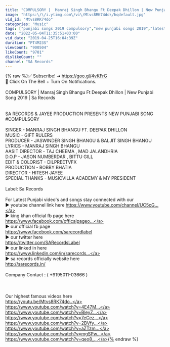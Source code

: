```yaml
---
title: "COMPULSORY |  Manraj Singh Bhangu Ft Deepak Dhillon | New Punjabi Song 2019  | Sa Records"
image: "https:\/\/i.ytimg.com\/vi\/Mtvs8RK74do\/hqdefault.jpg"
vid_id: "Mtvs8RK74do"
categories: "Music"
tags: ["punjabi songs 2019 compulsory","new punjabi songs 2019","latest punjabi song 2019"]
date: "2022-05-04T11:35:51+03:00"
vid_date: "2019-04-25T16:04:39Z"
duration: "PT4M23S"
viewcount: "900504"
likeCount: "9701"
dislikeCount: ""
channel: "SA Records"
---
```

{% raw %}✅ Subscribe! ➜ <a rel="nofollow" target="blank" href="https://goo.gl/4vKFrG">https://goo.gl/4vKFrG</a><br />🔔 Click On The Bell + Turn On Notifications.<br /><br />COMPULSORY |  Manraj Singh Bhangu Ft Deepak Dhillon | New Punjabi Song 2019  | Sa Records<br /><br /><br />SA RECORDS &amp; JAYEE PRODUCTION PRESENTS NEW PUNJABI SONG #COMPULSORY<br /><br />SINGER - MANRAJ SINGH BHANGU FT. DEEPAK DHILLON<br />MUSIC - GIFT RULERS <br />PRODUCER - JASWINDER SINGH BHANGU &amp; BALJIT SINGH BHANGU <br />LYRICS - MANRAJ SINGH BHANGU<br />AASIT DIRECTOR - TAJ CHEEMA , MAD JALANDHRIA<br />D.O.P - JASON NUMBERDAR , BITTU GILL<br />EDIT &amp; COLORIST - DILPREETVFX<br />PRODUCTION - BOBBY BHATIA <br />DIRECTOR - HITESH JAYEE<br />SPECIAL THANKS - MUSICVILLA ACADEMY &amp; MY PRESIDENT<br /><br />Label: Sa Records <br /><br />For Latest Punjabi video's and songs stay connected with our <br />► youtube channel link here <a rel="nofollow" target="blank" href="https://www.youtube.com/channel/UC5cG...">https://www.youtube.com/channel/UC5cG...</a><br />► king khan official fb page here<br /><a rel="nofollow" target="blank" href="https://www.facebook.com/officalpageo...">https://www.facebook.com/officalpageo...</a><br />► our official fb page <br /><a rel="nofollow" target="blank" href="https://www.facebook.com/sarecordlabel">https://www.facebook.com/sarecordlabel</a><br />► our twitter here<br /><a rel="nofollow" target="blank" href="https://twitter.com/SARecordsLabel">https://twitter.com/SARecordsLabel</a><br />► our linked in here<br /><a rel="nofollow" target="blank" href="https://www.linkedin.com/in/sarecords...">https://www.linkedin.com/in/sarecords...</a><br />► sa records officially website here<br /><a rel="nofollow" target="blank" href="http://sarecords.in/">http://sarecords.in/</a><br /><br />Company Contact : ( +9195011-03666 ) <br /><br /><br /><br />Our highest famous videos here <br /><a rel="nofollow" target="blank" href="https://youtu.be/Mtvs8RK74do..">https://youtu.be/Mtvs8RK74do..</a><br /><a rel="nofollow" target="blank" href="https://www.youtube.com/watch?v=4E47M...">https://www.youtube.com/watch?v=4E47M...</a><br /><a rel="nofollow" target="blank" href="https://www.youtube.com/watch?v=BleyZ...">https://www.youtube.com/watch?v=BleyZ...</a><br /><a rel="nofollow" target="blank" href="https://www.youtube.com/watch?v=7eCez...">https://www.youtube.com/watch?v=7eCez...</a><br /><a rel="nofollow" target="blank" href="https://www.youtube.com/watch?v=2BVfy...">https://www.youtube.com/watch?v=2BVfy...</a><br /><a rel="nofollow" target="blank" href="https://www.youtube.com/watch?v=aZTzm...">https://www.youtube.com/watch?v=aZTzm...</a><br /><a rel="nofollow" target="blank" href="https://www.youtube.com/watch?v=mgSPw...">https://www.youtube.com/watch?v=mgSPw...</a><br /><a rel="nofollow" target="blank" href="https://www.youtube.com/watch?v=qeo8_...">https://www.youtube.com/watch?v=qeo8_...</a>{% endraw %}
